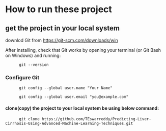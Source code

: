 # How to run these project
## get the project in your local system
downlod Git from https://git-scm.com/downloads/win

After installing, check that Git works by opening your terminal (or Git Bash on Windows) and running:

          git --version

### Configure Git

          git config --global user.name "Your Name"

          git config --global user.email "you@example.com"

#### clone(copy) the project to your local system be using below command:

          git clone https://github.com/TEswarreddy/Predicting-Liver-Cirrhosis-Using-Advanced-Machine-Learning-Techniques.git
